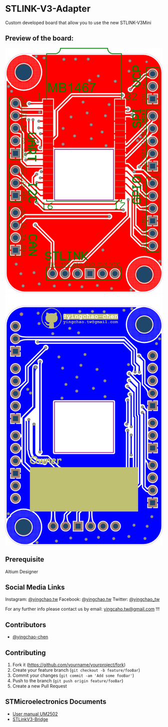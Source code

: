 # STLINK-V3-Adapter

Custom developed board that allow you to use the new STLINK-V3Mini

## Preview of the board:

![TOP](/Images/design_top.png)
![BOTTOM](/Images/design_bottom.png)

## Prerequisite
Altium Designer

## Social Media Links

Instagram: [@yingchao.tw](https://www.instagram.com/yingchao.tw/)
Facebook: [@yingchao.tw](https://www.facebook.com/yingchao.tw/)
Twitter: [@yingchao_tw](https://twitter.com/yingchao_tw)

For any further info please contact us by email: yingcaho.tw@gmail.com !!!


## Contributors

- [@yingchao-chen](https://github.com/yingchao-chen)


## Contributing

1. Fork it (<https://github.com/yourname/yourproject/fork>)
2. Create your feature branch (`git checkout -b feature/fooBar`)
3. Commit your changes (`git commit -am 'Add some fooBar'`)
4. Push to the branch (`git push origin feature/fooBar`)
5. Create a new Pull Request

## STMicroelectronics Documents
- [User manual UM2502](/Documents/UM2502-stlink-v3-debuggers-programmers-for-stm32-stmicroelectronics.pdf)
- [STLinkV3-Bridge](https://www.st.com/en/development-tools/stlink-v3-bridge.html)
